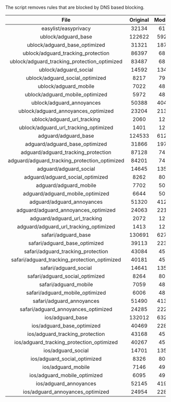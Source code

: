 The script removes rules that are blocked by DNS based blocking.


| File | Original | Modified |
|:----:|:-----:|:-----:|
| easylist/easyprivacy | 32134 | 6196 |
| ublock/adguard_base | 122622 | 59246 |
| ublock/adguard_base_optimized | 31321 | 18792 |
| ublock/adguard_tracking_protection | 86397 | 6821 |
| ublock/adguard_tracking_protection_optimized | 83487 | 6821 |
| ublock/adguard_social | 14592 | 13481 |
| ublock/adguard_social_optimized | 8217 | 7963 |
| ublock/adguard_mobile | 7022 | 4839 |
| ublock/adguard_mobile_optimized | 5972 | 4839 |
| ublock/adguard_annoyances | 50388 | 40418 |
| ublock/adguard_annoyances_optimized | 23204 | 21311 |
| ublock/adguard_url_tracking | 2060 | 1219 |
| ublock/adguard_url_tracking_optimized | 1401 | 1219 |
| adguard/adguard_base | 124533 | 61251 |
| adguard/adguard_base_optimized | 31866 | 19787 |
| adguard/adguard_tracking_protection | 87128 | 7499 |
| adguard/adguard_tracking_protection_optimized | 84201 | 7499 |
| adguard/adguard_social | 14645 | 13541 |
| adguard/adguard_social_optimized | 8262 | 8018 |
| adguard/adguard_mobile | 7702 | 5018 |
| adguard/adguard_mobile_optimized | 6644 | 5018 |
| adguard/adguard_annoyances | 51320 | 41267 |
| adguard/adguard_annoyances_optimized | 24063 | 22150 |
| adguard/adguard_url_tracking | 2072 | 1229 |
| adguard/adguard_url_tracking_optimized | 1413 | 1229 |
| safari/adguard_base | 130691 | 62704 |
| safari/adguard_base_optimized | 39113 | 22355 |
| safari/adguard_tracking_protection | 43084 | 4584 |
| safari/adguard_tracking_protection_optimized | 40181 | 4583 |
| safari/adguard_social | 14641 | 13530 |
| safari/adguard_social_optimized | 8264 | 8011 |
| safari/adguard_mobile | 7059 | 4880 |
| safari/adguard_mobile_optimized | 6006 | 4878 |
| safari/adguard_annoyances | 51490 | 41360 |
| safari/adguard_annoyances_optimized | 24285 | 22259 |
| ios/adguard_base | 132012 | 63205 |
| ios/adguard_base_optimized | 40469 | 22880 |
| ios/adguard_tracking_protection | 43168 | 4591 |
| ios/adguard_tracking_protection_optimized | 40267 | 4591 |
| ios/adguard_social | 14701 | 13563 |
| ios/adguard_social_optimized | 8326 | 8045 |
| ios/adguard_mobile | 7146 | 4917 |
| ios/adguard_mobile_optimized | 6095 | 4917 |
| ios/adguard_annoyances | 52145 | 41920 |
| ios/adguard_annoyances_optimized | 24954 | 22828 |